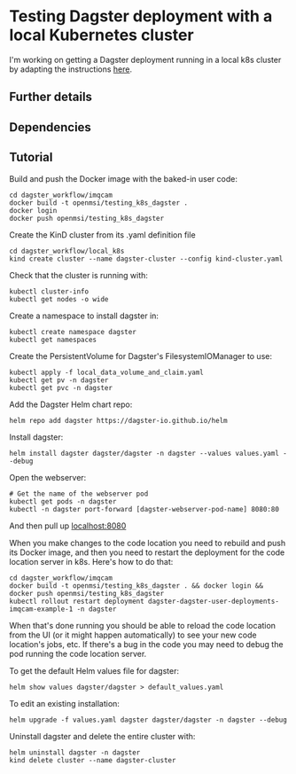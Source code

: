 # Testing Dagster deployment with a local Kubernetes cluster

I'm working on getting a Dagster deployment running in a local k8s cluster by adapting the instructions [here](https://docs.dagster.io/deployment/guides/kubernetes/deploying-with-helm).

## Further details

## Dependencies

## Tutorial

Build and push the Docker image with the baked-in user code:

    cd dagster_workflow/imqcam
    docker build -t openmsi/testing_k8s_dagster .
    docker login
    docker push openmsi/testing_k8s_dagster

Create the KinD cluster from its .yaml definition file

    cd dagster_workflow/local_k8s
    kind create cluster --name dagster-cluster --config kind-cluster.yaml

Check that the cluster is running with:

    kubectl cluster-info
    kubectl get nodes -o wide

Create a namespace to install dagster in:

    kubectl create namespace dagster
    kubectl get namespaces

Create the PersistentVolume for Dagster's FilesystemIOManager to use:

    kubectl apply -f local_data_volume_and_claim.yaml
    kubectl get pv -n dagster
    kubectl get pvc -n dagster

Add the Dagster Helm chart repo:

    helm repo add dagster https://dagster-io.github.io/helm

Install dagster:

    helm install dagster dagster/dagster -n dagster --values values.yaml --debug

Open the webserver:

    # Get the name of the webserver pod
    kubectl get pods -n dagster
    kubectl -n dagster port-forward [dagster-webserver-pod-name] 8080:80

And then pull up [localhost:8080](http://localhost:8080/)

When you make changes to the code location you need to rebuild and push its Docker image, and then you need to restart the deployment for the code location server in k8s. Here's how to do that:

    cd dagster_workflow/imqcam
    docker build -t openmsi/testing_k8s_dagster . && docker login && docker push openmsi/testing_k8s_dagster
    kubectl rollout restart deployment dagster-dagster-user-deployments-imqcam-example-1 -n dagster

When that's done running you should be able to reload the code location from the UI (or it might happen automatically) to see your new code location's jobs, etc. If there's a bug in the code you may need to debug the pod running the code location server.

To get the default Helm values file for dagster:

    helm show values dagster/dagster > default_values.yaml

To edit an existing installation:

    helm upgrade -f values.yaml dagster dagster/dagster -n dagster --debug

Uninstall dagster and delete the entire cluster with:

    helm uninstall dagster -n dagster
    kind delete cluster --name dagster-cluster
